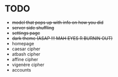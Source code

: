 # TODO
- ~~model that pops up with info on how you did~~
- ~~server side shuffling~~
- ~~settings page~~
- ~~dark theme (ASAP !!! MAH EYES R BURNIN OUT)~~
- homepage
- caesar cipher
- atbash cipher
- affine cipher
- vigenère cipher
- accounts